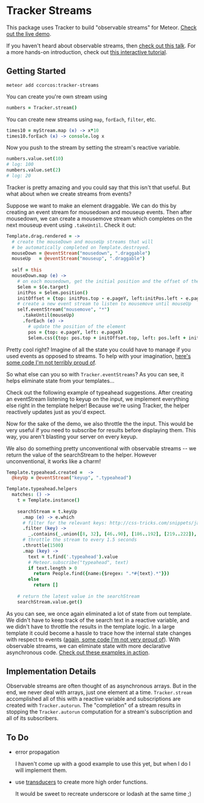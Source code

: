# Tracker Streams

This package uses Tracker to build "observable streams" for Meteor. [Check out the live demo](http://tracker-streams.meteor.com).

If you haven't heard about observable streams, then [check out this talk](https://www.youtube.com/watch?v=XRYN2xt11Ek).
For a more hands-on introduction, check out [this interactive tutorial](http://jhusain.github.io/learnrx/).

## Getting Started

    meteor add ccorcos:tracker-streams

You can create you're own stream using

```coffee
numbers = Tracker.stream()
```

You can create new streams using `map`, `forEach`, `filter`, etc.

```coffee
times10 = myStream.map (x) -> x*10
times10.forEach (x) -> console.log x
```

Now you push to the stream by setting the stream's reactive variable.

```coffee
numbers.value.set(10)
# log: 100
numbers.value.set(2)
# log: 20
```

Tracker is pretty amazing and you could say that this isn't that useful.
But what about when we create streams from events?

Suppose we want to make an element draggable. We can do this by creating
an event stream for mousedown and mouseup events. Then after mousedown, 
we can create a mousemove stream which completes on the next mouseup event
using `.takeUntil`. Check it out:

```coffee
Template.drag.rendered = ->
  # create the mouseDown and mouseUp streams that will 
  # be automatically completed on Template.destroyed.
  mouseDown = @eventStream("mousedown", ".draggable")
  mouseUp   = @eventStream("mouseup", ".draggable")
  
  self = this
  mouseDown.map (e) ->
    # on each mousedown, get the initial position and the offset of the click
    $elem = $(e.target)
    initPos = $elem.position()
    initOffset = {top: initPos.top - e.pageY, left:initPos.left - e.pageX}
    # create a new event stream to listen to mousemove until mouseUp
    self.eventStream("mousemove", "*")
      .takeUntil(mouseUp)
      .forEach (e) ->
        # update the position of the element
        pos = {top: e.pageY, left: e.pageX}
        $elem.css({top: pos.top + initOffset.top, left: pos.left + initOffset.left})
```

Pretty cool right? Imagine of all the state you could have to manage if you
used events as opposed to streams. To help with your imagination, [here's some
code I'm not terribly proud of](https://github.com/ccorcos/meteor-swipe/blob/3f1efdff1f1e1280d46f2715496df0f21a353cb8/swipe/swipe.coffee#L332).

So what else can you so with `Tracker.eventStreams`? As you can see, it helps 
eliminate state from your templates...

Check out the following example of typeahead suggestions. After creating 
an eventStream listening to keyup on the input, we implement everything 
else right in the template helper! Because we're using Tracker, the 
helper reactively updates just as you'd expect.

Now for the sake of the demo, we also throttle the the input. This would
be very useful if you need to subscribe for results before displaying
them. This way, you aren't blasting your server on every keyup.

We also do something pretty unconventional with observable streams -- we
return the value of the searchStream to the helper. However unconventional,
it works like a charm!

```coffee
Template.typeahead.created =  ->
  @keyUp = @eventStream("keyup", ".typeahead")

Template.typeahead.helpers
  matches: () ->
    t = Template.instance()
    
    searchStream = t.keyUp
      .map (e) -> e.which
      # filter for the relevant keys: http://css-tricks.com/snippets/javascript/javascript-keycodes/
      .filter (key) -> 
        _.contains(_.union([8, 32], [46..90], [186..192], [219..222]), key)
      # throttle the stream to every 1.5 seconds
      .throttle(1500)
      .map (key) ->
        text = t.find('.typeahead').value
        # Meteor.subscribe("typeahead", text)
        if text.length > 0
          return People.find({name:{$regex: ".*#{text}.*"}})
        else 
          return []
    
    # return the latest value in the searchStream
    searchStream.value.get()
```

As you can see, we once again eliminated a lot of state from out template.
We didn't have to keep track of the search text in a reactive variable, and
we didn't have to throttle the results in the template logic. In a large template
it could become a hassle to trace how the internal state changes with respect
to events ([again, some code I'm not very proud of](https://github.com/ccorcos/meteor-swipe/blob/3f1efdff1f1e1280d46f2715496df0f21a353cb8/swipe/swipe.coffee#L325)). 
With observable streams, we can eliminate state with more declarative asynchronous
code. [Check out these examples in action](http://tracker-streams.meteor.com).

## Implementation Details

Observable streams are often thought of as asynchronous arrays.
But in the end, we never deal with arrays, just one element at a time.
`Tracker.stream` accomplished all of this with a reactive variable and 
subscriptions are created with `Tracker.autorun`. 
The "completion" of a stream results in stopping the `Tracker.autorun` 
computation for a stream's subscription and all of its subscribers.

## To Do
- error propagation

    I haven't come up with a good example to use this yet, but when I do
    I will implement them.

- use [transducers](http://jlongster.com/Transducers.js--A-JavaScript-Library-for-Transformation-of-Data) to create more high order functions.

    It would be sweet to recreate underscore or lodash at the same time ;)



